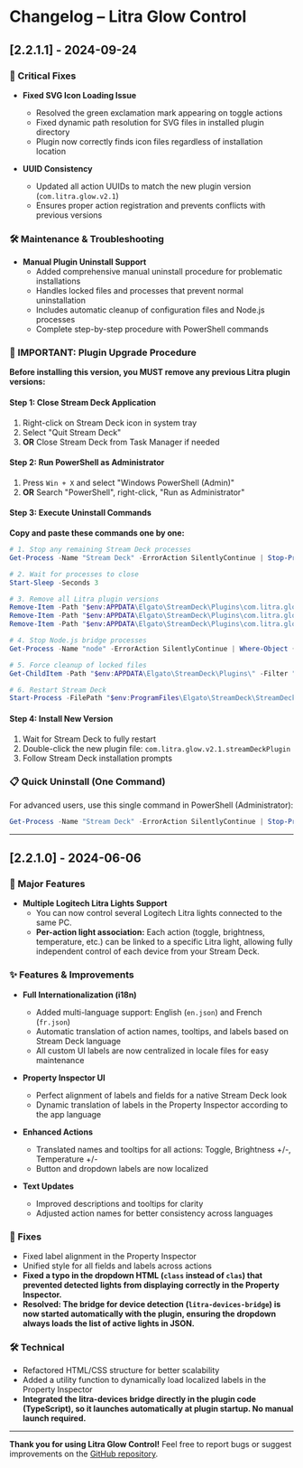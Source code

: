 # Changelog – Litra Glow Control

## [2.2.1.1] - 2024-09-24

### 🐞 Critical Fixes

- **Fixed SVG Icon Loading Issue**
  - Resolved the green exclamation mark appearing on toggle actions
  - Fixed dynamic path resolution for SVG files in installed plugin directory
  - Plugin now correctly finds icon files regardless of installation location

- **UUID Consistency**
  - Updated all action UUIDs to match the new plugin version (`com.litra.glow.v2.1`)
  - Ensures proper action registration and prevents conflicts with previous versions

### 🛠️ Maintenance & Troubleshooting

- **Manual Plugin Uninstall Support**
  - Added comprehensive manual uninstall procedure for problematic installations
  - Handles locked files and processes that prevent normal uninstallation
  - Includes automatic cleanup of configuration files and Node.js processes
  - Complete step-by-step procedure with PowerShell commands

### 🚨 IMPORTANT: Plugin Upgrade Procedure

**Before installing this version, you MUST remove any previous Litra plugin versions:**

#### Step 1: Close Stream Deck Application
1. Right-click on Stream Deck icon in system tray
2. Select "Quit Stream Deck" 
3. **OR** Close Stream Deck from Task Manager if needed

#### Step 2: Run PowerShell as Administrator
1. Press `Win + X` and select "Windows PowerShell (Admin)"
2. **OR** Search "PowerShell", right-click, "Run as Administrator"

#### Step 3: Execute Uninstall Commands
**Copy and paste these commands one by one:**

```powershell
# 1. Stop any remaining Stream Deck processes
Get-Process -Name "Stream Deck" -ErrorAction SilentlyContinue | Stop-Process -Force

# 2. Wait for processes to close
Start-Sleep -Seconds 3

# 3. Remove all Litra plugin versions
Remove-Item -Path "$env:APPDATA\Elgato\StreamDeck\Plugins\com.litra.glow.sdPlugin" -Recurse -Force -ErrorAction SilentlyContinue
Remove-Item -Path "$env:APPDATA\Elgato\StreamDeck\Plugins\com.litra.glow.v2.sdPlugin" -Recurse -Force -ErrorAction SilentlyContinue
Remove-Item -Path "$env:APPDATA\Elgato\StreamDeck\Plugins\com.litra.glow.v2.1.sdPlugin" -Recurse -Force -ErrorAction SilentlyContinue

# 4. Stop Node.js bridge processes
Get-Process -Name "node" -ErrorAction SilentlyContinue | Where-Object { $_.CommandLine -and $_.CommandLine -match "litra" } | Stop-Process -Force

# 5. Force cleanup of locked files
Get-ChildItem -Path "$env:APPDATA\Elgato\StreamDeck\Plugins\" -Filter "*litra*" -Recurse -Force -ErrorAction SilentlyContinue | ForEach-Object { $_.IsReadOnly = $false; Remove-Item $_.FullName -Force -ErrorAction SilentlyContinue }

# 6. Restart Stream Deck
Start-Process -FilePath "$env:ProgramFiles\Elgato\StreamDeck\StreamDeck.exe" -ErrorAction SilentlyContinue
```

#### Step 4: Install New Version
1. Wait for Stream Deck to fully restart
2. Double-click the new plugin file: `com.litra.glow.v2.1.streamDeckPlugin`
3. Follow Stream Deck installation prompts

### 📋 Quick Uninstall (One Command)

For advanced users, use this single command in PowerShell (Administrator):

```powershell
Get-Process -Name "Stream Deck" -ErrorAction SilentlyContinue | Stop-Process -Force; Start-Sleep -Seconds 3; Remove-Item -Path "$env:APPDATA\Elgato\StreamDeck\Plugins\com.litra.glow*.sdPlugin" -Recurse -Force -ErrorAction SilentlyContinue; Get-Process -Name "node" -ErrorAction SilentlyContinue | Where-Object { $_.CommandLine -and $_.CommandLine -match "litra" } | Stop-Process -Force; Start-Process -FilePath "$env:ProgramFiles\Elgato\StreamDeck\StreamDeck.exe" -ErrorAction SilentlyContinue
```

---

## [2.2.1.0] - 2024-06-06

### 🚀 Major Features

- **Multiple Logitech Litra Lights Support**
  - You can now control several Logitech Litra lights connected to the same PC.
  - **Per-action light association:** Each action (toggle, brightness, temperature, etc.) can be linked to a specific Litra light, allowing fully independent control of each device from your Stream Deck.

### ✨ Features & Improvements

- **Full Internationalization (i18n)**
  - Added multi-language support: English (`en.json`) and French (`fr.json`)
  - Automatic translation of action names, tooltips, and labels based on Stream Deck language
  - All custom UI labels are now centralized in locale files for easy maintenance

- **Property Inspector UI**
  - Perfect alignment of labels and fields for a native Stream Deck look
  - Dynamic translation of labels in the Property Inspector according to the app language

- **Enhanced Actions**
  - Translated names and tooltips for all actions: Toggle, Brightness +/-, Temperature +/-
  - Button and dropdown labels are now localized

- **Text Updates**
  - Improved descriptions and tooltips for clarity
  - Adjusted action names for better consistency across languages

### 🐞 Fixes

- Fixed label alignment in the Property Inspector
- Unified style for all fields and labels across actions
- **Fixed a typo in the dropdown HTML (`class` instead of `clas`) that prevented detected lights from displaying correctly in the Property Inspector.**
- **Resolved: The bridge for device detection (`litra-devices-bridge`) is now started automatically with the plugin, ensuring the dropdown always loads the list of active lights in JSON.**

### 🛠️ Technical

- Refactored HTML/CSS structure for better scalability
- Added a utility function to dynamically load localized labels in the Property Inspector
- **Integrated the litra-devices bridge directly in the plugin code (TypeScript), so it launches automatically at plugin startup. No manual launch required.**

---

**Thank you for using Litra Glow Control!**
Feel free to report bugs or suggest improvements on the [GitHub repository](https://github.com/timrogers/litra). 